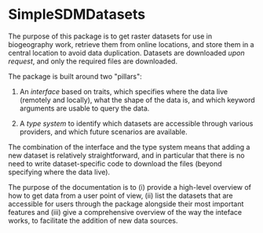 # SimpleSDMDatasets

The purpose of this package is to get raster datasets for use in biogeography
work, retrieve them from online locations, and store them in a central location
to avoid data duplication. Datasets are downloaded *upon request*, and only the
required files are downloaded.

The package is built around two "pillars":

1. An *interface* based on traits, which specifies where the data live (remotely
   and locally), what the shape of the data is, and which keyword arguments are
   usable to query the data.

2. A *type system* to identify which datasets are accessible through various
   providers, and which future scenarios are available.

The combination of the interface and the type system means that adding a new
dataset is relatively straightforward, and in particular that there is no need
to write dataset-specific code to download the files (beyond specifying where
the data live).

The purpose of the documentation is to (i) provide a high-level overview of how
to get data from a user point of view, (ii) list the datasets that are
accessible for users through the package alongside their most important features
and (iii) give a comprehensive overview of the way the inteface works, to
facilitate the addition of new data sources.

